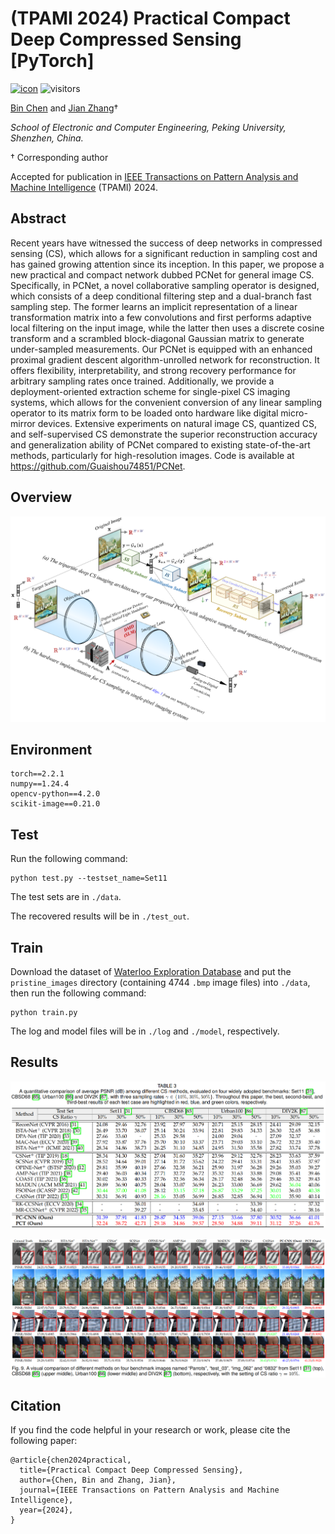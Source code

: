 # (TPAMI 2024) Practical Compact Deep Compressed Sensing [PyTorch]

[![icon](https://img.shields.io/badge/ArXiv-Paper-<COLOR>.svg)](https://arxiv.org/abs/2411.13081) ![visitors](https://visitor-badge.laobi.icu/badge?page_id=Guaishou74851.PCNet)

[Bin Chen](https://scholar.google.com/citations?hl=en&user=aZDNm98AAAAJ) and [Jian Zhang](https://jianzhang.tech/)†

*School of Electronic and Computer Engineering, Peking University, Shenzhen, China.*

† Corresponding author

Accepted for publication in [IEEE Transactions on Pattern Analysis and Machine Intelligence](https://ieeexplore.ieee.org/xpl/RecentIssue.jsp?punumber=34) (TPAMI) 2024.

## Abstract

Recent years have witnessed the success of deep networks in compressed sensing (CS), which allows for a significant reduction in sampling cost and has gained growing attention since its inception. In this paper, we propose a new practical and compact network dubbed PCNet for general image CS. Specifically, in PCNet, a novel collaborative sampling operator is designed, which consists of a deep conditional filtering step and a dual-branch fast sampling step. The former learns an implicit representation of a linear transformation matrix into a few convolutions and first performs adaptive local filtering on the input image, while the latter then uses a discrete cosine transform and a scrambled block-diagonal Gaussian matrix to generate under-sampled measurements. Our PCNet is equipped with an enhanced proximal gradient descent algorithm-unrolled network for reconstruction. It offers flexibility, interpretability, and strong recovery performance for arbitrary sampling rates once trained. Additionally, we provide a deployment-oriented extraction scheme for single-pixel CS imaging systems, which allows for the convenient conversion of any linear sampling operator to its matrix form to be loaded onto hardware like digital micro-mirror devices. Extensive experiments on natural image CS, quantized CS, and self-supervised CS demonstrate the superior reconstruction accuracy and generalization ability of PCNet compared to existing state-of-the-art methods, particularly for high-resolution images. Code is available at https://github.com/Guaishou74851/PCNet.

## Overview

![arch](figs/arch.png)

## Environment

```shell
torch==2.2.1
numpy==1.24.4
opencv-python==4.2.0
scikit-image==0.21.0
```

## Test

Run the following command:

```shell
python test.py --testset_name=Set11
```

The test sets are in `./data`.

The recovered results will be in `./test_out`.

## Train

Download the dataset of [Waterloo Exploration Database](https://kedema.org/project/exploration/index.html) and put the `pristine_images` directory (containing 4744 `.bmp` image files) into `./data`, then run the following command:

```
python train.py
```

The log and model files will be in `./log` and `./model`, respectively.

## Results

![comp1](figs/comp1.png)

![comp2](figs/comp2.png)

## Citation

If you find the code helpful in your research or work, please cite the following paper:

```
@article{chen2024practical,
  title={Practical Compact Deep Compressed Sensing},
  author={Chen, Bin and Zhang, Jian},
  journal={IEEE Transactions on Pattern Analysis and Machine Intelligence},
  year={2024},
}
```
